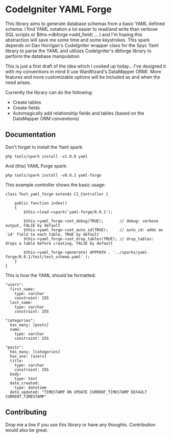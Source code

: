 CodeIgniter YAML Forge
======================
This library aims to generate database schemas from a basic YAML defined schema. I find YAML notation a lot easier to read/and write than verbose SQL scripts or $this->dbforge->add_field( ... ) and I'm hoping this abstraction will save me some time and some keystrokes. This spark depends on Dan Horrigan's CodeIgniter wrapper class for the Spyc Yaml library to parse the YAML and utilizes CodeIgniter's dbforge library to perform the database manipulation.

This is just a first draft of the idea which I cooked up today... I've designed it with my conventions in mind (I use WanWizard's DataMapper ORM). More features and more customizable options will be included as and when the need arises.

Currently the library can do the following:

 *   Create tables
 *   Create fields
 *   Automagically add relationship fields and tables (based on the DataMapper ORM conventions)

Documentation
-------------
Don't forget to install the Yaml spark:

    php tools/spark install -v1.0.0 yaml

And (this) YAML Forge spark:

    php tools/spark install -v0.0.1 yaml-forge

This example controller shows the basic usage:

    class Test_yaml_forge extends CI_Controller {
    
        public function index()
        {
            $this->load->spark('yaml-forge/0.0.1');
        
            $this->yaml_forge->set_debug(TRUE);       // debug: verbose output, FALSE by default
            $this->yaml_forge->set_auto_id(TRUE);     // auto_id: adds an 'id' field to each table, TRUE by default
            $this->yaml_forge->set_drop_tables(TRUE); // drop_tables: drops a table before creating, FALSE by default

            $this->yaml_forge->generate( APPPATH . '../sparks/yaml-forge/0.0.1/test/test_schema.yaml' );
        }
    }

This is how the YAML should be formatted:

    "users":
      first_name: 
        type: varchar
        constraint: 255
      last_name:
        type: varchar
        constraint: 255

    "categories":
      has_many: [posts]
      name:
        type: varchar
        constraint: 255

    "posts":
      has_many: [categories]
      has_one: [users]
      title:
        type: varchar
        constraint: 255
      body:
        type: text
      date_created:
        type: datetime
      date_updated: "TIMESTAMP ON UPDATE CURRENT_TIMESTAMP DEFAULT CURRENT_TIMESTAMP"


Contributing
------------
Drop me a line if you use this library or have any thoughts. Contribution would also be great.
